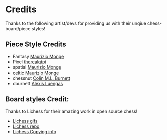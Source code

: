 # Credits

Thanks to the following artist/devs for providing us with their unqiue chess-board/piece styles!

## Piece Style Credits
- Fantasy [Maurizio Monge](https://github.com/maurimo/chess-art)
- Pixel [therealqtpi](https://twitter.com/therealqtpi)
- spatial [Maurizio Monge](https://github.com/maurimo/chess-art)
- celtic [Maurizio Monge](https://github.com/maurimo/chess-art)
- chessnut [Colin M.L. Burnett](https://en.wikipedia.org/wiki/User:Cburnett)
- cburnett [Alexis Luengas](https://github.com/LexLuengas)


## Board styles Credit:
Thanks to Lichess for their amazing work in open source chess!

- [Lichess gifs](https://github.com/lichess-org/lila-gif/tree/master/theme/piece/cburnett)
- [Lichess repo](https://github.com/lichess-org/lila/tree/master/public/images/board)
- [Lichess Copying info](https://github.com/lichess-org/lila/blob/master/COPYING.md)